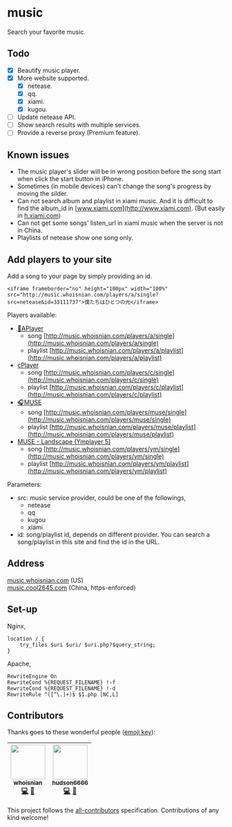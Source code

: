 # music
Search your favorite music.  

## Todo
- [X] Beautify music player.  
- [X] More website supported.  
  - [X] netease.  
  - [X] qq.  
  - [X] xiami.  
  - [X] kugou.  
- [ ] Update netease API.
- [ ] Show search results with multiple services.
- [ ] Provide a reverse proxy (Premium feature).

## Known issues
* The music player's slider will be in wrong position before the song start when click the start button in iPhone.  
* Sometimes (in mobile devices) can't change the song's progress by moving the silder.  
* Can not search album and playlist in xiami music. And it is difficult to find the album_id in [www.xiami.com](http://www.xiami.com). (But easily in [h.xiami.com](https://h.xiami.com))  
* Can not get some songs' listen_url in xiami music when the server is not in China.
* Playlists of netease show one song only.

## Add players to your site
 
Add a song to your page by simply providing an id.   
```
<iframe frameborder="no" height="100px" width="100%" src="http://music.whoisnian.com/players/a/single?src=netease&id=33111737">僕たちはひとつの光</iframe>
```
Players available:
* [🍭APlayer](https://github.com/MoePlayer/APlayer)    
  * song [http://music.whoisnian.com/players/a/single](http://music.whoisnian.com/players/a/single)  
  * playlist [http://music.whoisnian.com/players/a/playlist](http://music.whoisnian.com/players/a/playlist)   
* [cPlayer](https://github.com/MoePlayer/cPlayer)  
  * song [http://music.whoisnian.com/players/c/single](http://music.whoisnian.com/players/c/single)  
  * playlist [http://music.whoisnian.com/players/c/playlist](http://music.whoisnian.com/players/c/playlist)  
* [🎧MUSE](https://github.com/moefront/muse)  
  * song [http://music.whoisnian.com/players/muse/single](http://music.whoisnian.com/players/muse/single)  
  * playlist [http://music.whoisnian.com/players/muse/playlist](http://music.whoisnian.com/players/muse/playlist)
* [MUSE - Landscape (Ymplayer 5)](https://github.com/moefront/muse)  
  * song [http://music.whoisnian.com/players/ym/single](http://music.whoisnian.com/players/ym/single)
  * playlist [http://music.whoisnian.com/players/ym/playlist](http://music.whoisnian.com/players/ym/playlist) 

Parameters:
+ src: music service provider, could be one of the followings,
  - netease
  - qq
  - kugou
  - xiami
+ id: song/playlist id, depends on different provider. You can search a song/playlist in this site and find the id in the URL.

## Address

[music.whoisnian.com](http://music.whoisnian.com) (US)  
[music.cool2645.com](https://music.cool2645.com) (China, https-enforced)

## Set-up

Nginx,
```
location / {
    try_files $uri $uri/ $uri.php?$query_string;
}
```
Apache,
```
RewriteEngine On
RewriteCond %{REQUEST_FILENAME} !-f
RewriteCond %{REQUEST_FILENAME} !-d
RewriteRule ^([^\.]+)$ $1.php [NC,L]
```

## Contributors

Thanks goes to these wonderful people ([emoji key](https://github.com/kentcdodds/all-contributors#emoji-key)):

<!-- ALL-CONTRIBUTORS-LIST:START - Do not remove or modify this section -->
| [<img src="https://avatars2.githubusercontent.com/u/23057947?v=4" width="80px;"/><br /><sub>whoisnian</sub>](https://github.com/whoisnian)<br />[💻](https://github.com/whoisnian/music/commits?author=whoisnian "Code") [🤔](#ideas-whoisnian "Ideas & Planning") | [<img src="https://avatars1.githubusercontent.com/u/18373361?v=4" width="80px;"/><br /><sub>hudson6666</sub>](https://github.com/hudson6666)<br />[💻](https://github.com/whoisnian/music/commits?author=hudson6666 "Code") [🤔](#ideas-hudson6666 "Ideas & Planning") |
| :---: | :---: |
<!-- ALL-CONTRIBUTORS-LIST:END -->

This project follows the [all-contributors](https://github.com/kentcdodds/all-contributors) specification. Contributions of any kind welcome!
